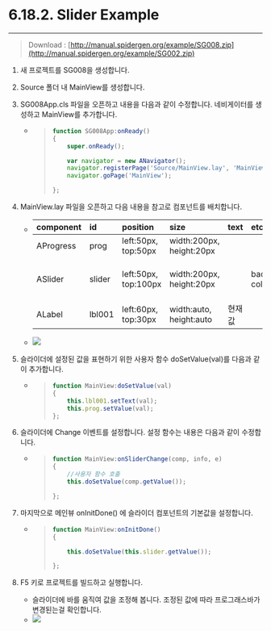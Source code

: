 # 6.18.2. Slider Example

---

> Download : [http://manual.spidergen.org/example/SG008.zip](http://manual.spidergen.org/example/SG002.zip)

1. 새 프로젝트를 SG008을 생성합니다.
2. Source 폴더 내 MainView를 생성합니다.
3. SG008App.cls 파일을 오픈하고 내용을 다음과 같이 수정합니다. 네비게이터를 생성하고 MainView를 추가합니다.
   * > ```js
     > function SG008App:onReady()
     > {
     >     super.onReady();
     >
     >     var navigator = new ANavigator();
     >     navigator.registerPage('Source/MainView.lay', 'MainView');
     >     navigator.goPage('MainView');
     >
     > };
     > ```
4. MainView.lay 파일을 오픈하고 다음 내용을 참고로 컴포넌트를 배치합니다.

   * | component | id | position | size | text | etc | value |
     | :--- | :--- | :--- | :--- | :--- | :--- | :--- |
     | AProgress | prog | left:50px, top:50px | width:200px, height:20px |  |  |  |
     | ASlider | slider | left:50px, top:100px | width:200px, height:20px |  | background-color:\#acacac | value:25, min:0, max:100, step:5 |
     | ALabel | lbl001 | left:60px, top:30px | width:auto, height:auto | 현재값 |  |  |
   * ![](/assets/slider-ex-002.png)

5. 슬라이더에 설정된 값을 표현하기 위한 사용자 함수 doSetValue\(val\)를 다음과 같이 추가합니다.

   * > ```js
     > function MainView:doSetValue(val)
     > {        
     >     this.lbl001.setText(val);
     >     this.prog.setValue(val);
     > };
     > ```

6. 슬라이더에 Change 이벤트를 설정합니다. 설정 함수는 내용은 다음과 같이 수정합니다.

   * > ```js
     > function MainView:onSliderChange(comp, info, e)
     > {
     >     //사용자 함수 호출
     >     this.doSetValue(comp.getValue());    
     >
     > };
     > ```

7. 마지막으로 메인뷰 onInitDone\(\) 에 슬라이더 컴포넌트의 기본값을 설정합니다.

   * > ```js
     > function MainView:onInitDone()
     > {
     >
     >     this.doSetValue(this.slider.getValue());
     >
     > };
     > ```

8. F5 키로 프로젝트를 빌드하고 실행합니다.

   * 슬라이더에 바를 움직여 값을 조정해 봅니다. 조정된 값에 따라 프로그래스바가 변경된는걸 확인합니다.  
   * ![](/assets/slider-ex-007.png)



